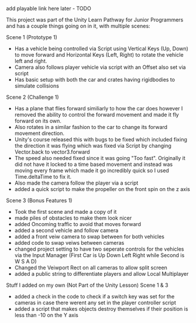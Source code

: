 add playable link here later - TODO

This project was part of the Unity Learn Pathway for Junior Programmers and has a couple things going on in it, with multiple scenes:

Scene 1 (Prototype 1)
- Has a vehicle being controlled via Script using Vertical Keys (Up, Down)  to move forward and Horizontal Keys (Left, Right) to rotate the vehicle left and right.
- Camera also follows player vehicle via script with an Offset also set via script
- Has basic setup with both the car and crates having rigidbodies to simulate collisions

Scene 2 (Challenge 1)
- Has a plane that flies forward similiarly to how the car does however I removed the ability to control the forward movement and made it fly forward on its own.
- Also rotates in a similar fashion to the car to change its forward movement direction.
- Unity's course released this with bugs to be fixed which included fixing the direction it was flying which was fixed via Script by changing Vector.back to vector3.forward
- The speed also needed fixed since it was going "Too fast". Originally it did not have it locked to a time based movement and instead was moving every frame which made it go incredibly quick so I used Time.deltaTime to fix it.
- Also made the camera follow the player via a script
- added a quick script to make the propeller on the front spin on the z axis

Scene 3 (Bonus Features 1)
- Took the first scene and made a copy of it
- made piles of obstacles to make them look nicer
- added Oncoming traffic to avoid that moves forward
- added a second vehicle and follow camera
- added a front veiw camera to swap between for both vehicles
- added code to swap veiws between cameras
- changed project setting to have two seperate controls for the vehicles via the Input Manager (First Car is Up Down Left Right while Second is W S A D)
- Changed the Veiwport Rect on all cameras to allow split screen
- added a public string to differentiate players and allow Local Multiplayer



Stuff I added on my own (Not Part of the Unity Lesson)
Scene 1 & 3
- added a check in the code to check if a switch key was set for the cameras in case there werent any set in the player controller script
- added a script that makes objects destroy themselves if their position is less than -10 on the Y axis
